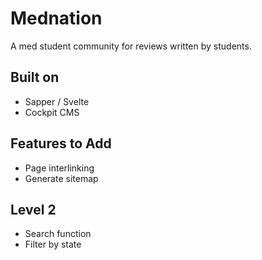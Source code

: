 # Mednation
A med student community for reviews written by students. 

## Built on
* Sapper / Svelte
* Cockpit CMS

## Features to Add
* Page interlinking
* Generate sitemap

## Level 2 
* Search function
* Filter by state